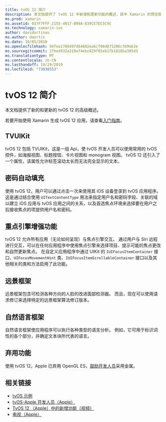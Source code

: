 ```yaml
---
title: tvOS 12 简介
description: 本文档提供了 tvOS 12 中新增和更新功能的概述，其中 Xamarin 的预览版本当前提供C#绑定。
ms.prod: xamarin
ms.assetid: 037F7FFF-2155-4017-B99A-839CE7EC5C9C
ms.technology: xamarin-ios
author: davidortinau
ms.author: daortin
ms.date: 10/05/2018
ms.openlocfilehash: 94fea1786497d04602ea6cf06d875206cf69eb3e
ms.sourcegitcommit: 2fbe4932a319af4ebc829f65eb1fb1816ba305d3
ms.translationtype: MT
ms.contentlocale: zh-CN
ms.lasthandoff: 10/29/2019
ms.locfileid: "73030553"
---
```

# <a name="introduction-to-tvos-12"></a>tvOS 12 简介

本文档提供了新的和更新的 tvOS 12 的高级概述。

若要开始使用 Xamarin 生成 tvOS 12 应用，请查看[入门指南](~/ios/platform/introduction-to-ios12/get-started.md)。

## <a name="tvuikit"></a>TVUIKit

tvOS 12 包括 TVUIKit，这是一组 Api，使 tvOS 开发人员可以使用常用的 tvOS 控件，如海报视图、标题按钮、卡片视图和 monogram 视图。 tvOS 12 还引入了一个属性，该属性允许标签滚动太长而无法完全显示的文本。

## <a name="password-autofill"></a>密码自动填充

使用 tvOS 12，用户可以通过点击一次来使用其 iOS 设备登录到 tvOS 应用程序。 这是通过结合使用 `UITextContentType` 用法来指定用户名和密码字段、关联的域以建立 iOS 应用与 tvOS 应用之间的关系，以及首选焦点环境来选择要在用户之后接收焦点的项提供用户名和密码。

## <a name="focus-engine-enhancements"></a>重点引擎增强功能

tvOS 12 允许所有应用（无论如何呈现）与焦点引擎交互。 通过用户与 Siri 远程进行交互，可以在任何应用程序中使用焦点引擎来选择项目、提示可能的焦点更改和自然更新焦点。 在自定义应用程序中通过 UIKit 的 `IUIFocusItemContainer` 接口、`UIFocusMovementHint` 类、`IUIFocusItemScrollableContainer` 接口以及其他相关的类和方法启用了此功能。

## <a name="vision-framework"></a>远景框架

远景框架包含可检测各种方向的人脸的改进面部检测器。 而且，现在可以使用请求修订来选择特定的远景框架算法修订版本。

## <a name="natural-language-framework"></a>自然语言框架

自然语言框架使应用程序可以执行各种类型的语言分析。 例如，它可用于标识词性的各个部分，并确定文本块所代表的语言。

## <a name="deprecations"></a>弃用功能

使用 tvOS 12，Apple 已弃用 OpenGL ES，[鼓励开发人员](https://developer.apple.com/tvos/whats-new/)采用金属。

## <a name="related-links"></a>相关链接

- [tvOS 示例](https://docs.microsoft.com/samples/browse/?products=xamarin&term=Xamarin.iOS+tvOS)
- [tvOS-Apple 开发人员（Apple）](https://developer.apple.com/tvos/)
- [TvOS 12 （Apple）中的新增功能（视频）](https://developer.apple.com/videos/play/wwdc2018/208/)
- [电视（Apple）](https://www.apple.com/tv/)
